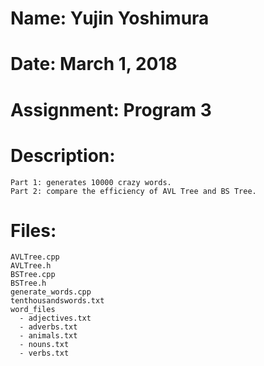 # Name: Yujin Yoshimura
# Date: March 1, 2018
# Assignment: Program 3
# Description:
    Part 1: generates 10000 crazy words.
    Part 2: compare the efficiency of AVL Tree and BS Tree.

# Files:
    AVLTree.cpp
    AVLTree.h
    BSTree.cpp
    BSTree.h
    generate_words.cpp
    tenthousandswords.txt
    word_files
      - adjectives.txt
      - adverbs.txt
      - animals.txt
      - nouns.txt
      - verbs.txt
